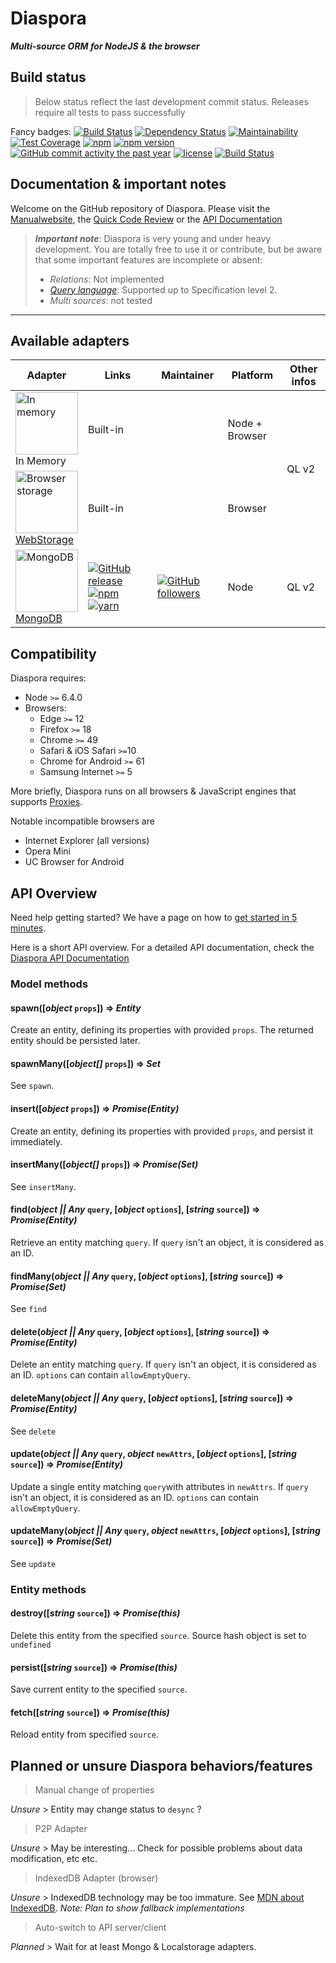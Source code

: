# Diaspora

***Multi-source ORM for NodeJS & the browser***

## Build status

> Below status reflect the last development commit status. Releases require all
tests to pass successfully

Fancy badges:
[![Build Status](https://travis-ci.org/GerkinDev/diaspora.svg?branch=master)](https://travis-ci.org/GerkinDev/diaspora)
[![Dependency Status](https://gemnasium.com/badges/github.com/GerkinDev/diaspora.svg)](https://gemnasium.com/github.com/GerkinDev/diaspora)
[![Maintainability](https://api.codeclimate.com/v1/badges/52711a7a66f99c4b37ce/maintainability)](https://codeclimate.com/github/GerkinDev/diaspora/maintainability)
[![Test Coverage](https://api.codeclimate.com/v1/badges/52711a7a66f99c4b37ce/test_coverage)](https://codeclimate.com/github/GerkinDev/diaspora/test_coverage)
[![npm](https://img.shields.io/npm/dm/diaspora.svg)](https://npmjs.org/package/diaspora)
[![npm version](https://badge.fury.io/js/diaspora.svg)](https://badge.fury.io/js/diaspora)
[![GitHub commit activity the past year](https://img.shields.io/github/commit-activity/y/GerkinDev/diaspora.svg)](https://github.com/GerkinDev/diaspora)
[![license](https://img.shields.io/github/license/GerkinDev/diaspora.svg)](https://github.com/GerkinDev/diaspora)
[![Build Status](https://saucelabs.com/browser-matrix/Gerkin.svg)](https://saucelabs.com/beta/builds/f5a220edee214a9b81d09239a6314e12)

## Documentation & important notes

Welcome on the GitHub repository of Diaspora. Please visit the
[Manualwebsite](https://diaspora.ithoughts.io/), the
[Quick Code Review](https://diaspora.ithoughts.io/docco/index.html) or the
[API Documentation](https://diaspora.ithoughts.io/jsdoc/index.html)

> ***Important note***: Diaspora is very young and under heavy development. You
are totally free to use it or contribute, but be aware that some important
features are incomplete or absent:
>
> * *Relations*: Not implemented
> * *[Query language](https://diaspora.ithoughts.io/query-language)*: Supported
up to Specification level 2.
> * *Multi sources*: not tested
>

---

## Available adapters

<table style="display:table;">
    <thead>
        <tr>
            <th>Adapter</th>
            <th>Links</th>
            <th>Maintainer</th>
            <th>Platform</th>
            <th>Other infos</th>
        </tr>
    </thead>
    <tbody>
        <tr>
            <td style="vertical-align: middle;">
                <img width="100" alt="In memory" src="https://cdn.rawgit.com/GerkinDev/Diaspora/master/media/inMemory.svg"/><br/>
                In Memory
            </td>
            <td colspan="2" style="vertical-align: middle;">Built-in</td>
            <td>Node + Browser</td>
            <td rowspan="2" style="vertical-align: middle;">QL v2</td>
        </tr>
        <tr>
            <td style="vertical-align: middle;"><a href="https://developer.mozilla.org/en-US/docs/Web/API/Storage">
                <img width="100" alt="Browser storage" src="https://cdn.rawgit.com/GerkinDev/Diaspora/master/media/webStorage.svg"/><br/>
                WebStorage</a>
            </td>
            <td colspan="2" style="vertical-align: middle;">Built-in</td>
            <td>Browser</td>
        </tr>
        <tr>
            <td style="vertical-align: middle;"><a href="https://www.mongodb.com/">
                <img width="100" alt="MongoDB" src="https://cdn.rawgit.com/GerkinDev/Diaspora-Mongo/master/media/mongo.svg"/><br/>
                MongoDB</a>
            </td>
            <td style="vertical-align: middle;">
                <a href="https://github.com/GerkinDev/Diaspora-Mongo" target="_blank"><img alt="GitHub release" src="https://img.shields.io/github/release/GerkinDev/Diaspora-Mongo.svg?label=GitHub"/></a>
                <a href="https://www.npmjs.com/package/diaspora-mongo" target="_blank"><img alt="npm" src="https://img.shields.io/npm/v/diaspora-mongo.svg"/></a>
                <a href="yarnpkg.com/en/package/diaspora-mongo" target="_blank"><img alt="yarn" src="https://img.shields.io/npm/v/diaspora-mongo.svg?label=yarn"/></a>
            </td>
            <td style="vertical-align: middle;"><a href="https://github.com/GerkinDev" target="_blank"><img alt="GitHub followers" src="https://img.shields.io/github/followers/GerkinDev.svg?label=GerkinDev"/></a></td>
            <td>Node</td>
            <td style="vertical-align: middle;">QL v2</td>
        </tr>
    </tbody>
</table>

## Compatibility

Diaspora requires:
* Node `>=` 6.4.0
* Browsers:
  * Edge `>=` 12
  * Firefox `>=` 18
  * Chrome `>=` 49
  * Safari & iOS Safari `>=`10
  * Chrome for Android `>=` 61
  * Samsung Internet `>=` 5

More briefly, Diaspora runs on all browsers & JavaScript engines that supports
[Proxies](http://caniuse.com/#feat=proxy).

Notable incompatible browsers are

* Internet Explorer (all versions)
* Opera Mini
* UC Browser for Android

## API Overview

Need help getting started? We have a page on how to [get started in 5 minutes](https://diaspora.ithoughts.io/getting-started.html).

Here is a short API overview. For a detailed API documentation, check the
[Diaspora API Documentation](https://diaspora.ithoughts.io/jsdoc/index.html)

### Model methods

#### spawn([*object* `props`]) => *Entity*

Create an entity, defining its properties with provided `props`. The returned
entity should be persisted later.

#### spawnMany([*object[]* `props`]) => *Set*

See `spawn`.

#### insert([*object* `props`]) => *Promise(Entity)*

Create an entity, defining its properties with provided `props`, and persist it
immediately.

#### insertMany([*object[]* `props`]) => *Promise(Set)*

See `insertMany`.

#### find(*object || Any* `query`, [*object* `options`], [*string* `source`]) => *Promise(Entity)*

Retrieve an entity matching `query`. If `query` isn't an object, it is
considered as an ID.

#### findMany(*object || Any* `query`, [*object* `options`], [*string* `source`]) => *Promise(Set)*

See `find`

#### delete(*object || Any* `query`, [*object* `options`], [*string* `source`]) => *Promise(Entity)*

Delete an entity matching `query`. If `query` isn't an object, it is considered
as an ID. `options` can contain `allowEmptyQuery`.

#### deleteMany(*object || Any* `query`, [*object* `options`], [*string* `source`]) => *Promise(Entity)*

See `delete`

#### update(*object || Any* `query`, *object* `newAttrs`, [*object* `options`], [*string* `source`]) => *Promise(Entity)*

Update a single entity matching `query`with attributes in `newAttrs`. If `query`
isn't an object, it is considered as an ID. `options` can contain
`allowEmptyQuery`.

#### updateMany(*object || Any* `query`, *object* `newAttrs`, [*object* `options`], [*string* `source`]) => *Promise(Set)*

See `update`

### Entity methods

#### destroy([*string* `source`]) => *Promise(this)*

Delete this entity from the specified `source`. Source hash object is set to
`undefined`

#### persist([*string* `source`]) => *Promise(this)*

Save current entity to the specified `source`.

#### fetch([*string* `source`]) => *Promise(this)*

Reload entity from specified `source`.

## Planned or unsure Diaspora behaviors/features

> Manual change of properties

*Unsure* > Entity may change status to `desync` ?

> P2P Adapter

*Unsure* > May be interesting... Check for possible problems about data
modification, etc etc.

> IndexedDB Adapter (browser)

*Unsure* > IndexedDB technology may be too immature. See [MDN about IndexedDB](https://developer.mozilla.org/en-US/docs/Web/API/IndexedDB_API).
*Note: Plan to show fallback implementations*

> Auto-switch to API server/client

*Planned* > Wait for at least Mongo & Localstorage adapters.
